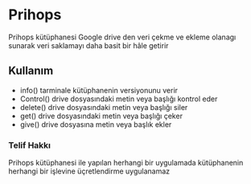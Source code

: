 # Prihops

Prihops kütüphanesi Google drive den veri çekme ve ekleme olanagı sunarak veri saklamayı daha basit bir hâle getirir 

## Kullanım

- info() tarminale kütüphanenin versiyonunu verir
- Control() drive dosyasındaki metin veya başlığı kontrol eder
- delete() drive dosyasındaki metin veya başlığı siler
- get() drive dosyasındaki metin veya başlığı çeker
- give() drive dosyasına metin veya başlık ekler

### Telif Hakkı 

Prihops kütüphanesi ile yapılan herhangi bir uygulamada kütüphanenin herhangi bir işlevine üçretlendirme uygulanamaz
